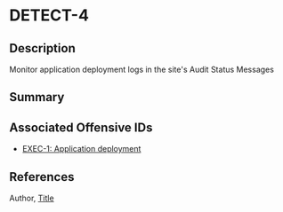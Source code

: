 # DETECT-4

## Description
Monitor application deployment logs in the site's Audit Status Messages

## Summary


## Associated Offensive IDs
- [EXEC-1: Application deployment](../../../attack-techniques/EXEC/EXEC-1/exec-1_description.md)

## References
Author, [Title](Link)